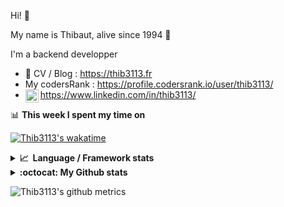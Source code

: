 Hi! 👋

My name is Thibaut, alive since 1994 🍷

I'm a backend developper

-   📝 CV / Blog : https://thib3113.fr
-   My codersRank : https://profile.codersrank.io/user/thib3113/
-   <a href="https://www.linkedin.com/in/thib3113/"><img align="left" alt="Thib3113's Linkedin" width="21px" src="https://img.icons8.com/color/48/linkedin.png" /></a> https://www.linkedin.com/in/thib3113/

📊 **This week I spent my time on**

[![Thib3113's wakatime](https://github-readme-stats.vercel.app/api/wakatime?username=thib3113&layout=default&theme=dracula&langs_count=6&hide_title=true&hide_border=true)](https://wakatime.com/@thib3113)

<details>
  <summary><b>📈&nbsp;&nbsp;Language&nbsp;/&nbsp;Framework stats</b></summary>
  <br/>  
  <a href='https://profile.codersrank.io/user/thib3113/'>
  <img src='http://cr-skills-chart-widget.azurewebsites.net/api/api?username=thib3113&padding=30&skills=php,batchfile,javascript,less,mysql,reactjs,scss,shell,typescript,vue'>
  </a>
</details>

<details>
  <summary><b>:octocat: My Github stats</b></summary>
  <br/>  
  
  <img src="https://github-readme-stats.vercel.app/api?username=thib3113&theme=dracula&show_icons=true&" alt="Thib3113's GitHub stats" />

<!--START_SECTION:activity-->

1. 🗣 Commented on [#7415](https://github.com/pnpm/pnpm/issues/7415#issuecomment-1860827327) in [pnpm/pnpm](https://github.com/pnpm/pnpm)
2. 🗣 Commented on [#343](https://github.com/moleculerjs/moleculer-web/issues/343#issuecomment-1859154306) in [moleculerjs/moleculer-web](https://github.com/moleculerjs/moleculer-web)
3. 🗣 Commented on [#343](https://github.com/moleculerjs/moleculer-web/issues/343#issuecomment-1859149813) in [moleculerjs/moleculer-web](https://github.com/moleculerjs/moleculer-web)
4. 🗣 Commented on [#7415](https://github.com/pnpm/pnpm/issues/7415#issuecomment-1858811661) in [pnpm/pnpm](https://github.com/pnpm/pnpm)
5. 🗣 Commented on [#7415](https://github.com/pnpm/pnpm/issues/7415#issuecomment-1858799282) in [pnpm/pnpm](https://github.com/pnpm/pnpm)
 <!--END_SECTION:activity-->

</details>

![Thib3113's github metrics](https://gist.githubusercontent.com/thib3113/83a96e16f8bca103f1b0e376186c66ec/raw/github-metrics.svg)
